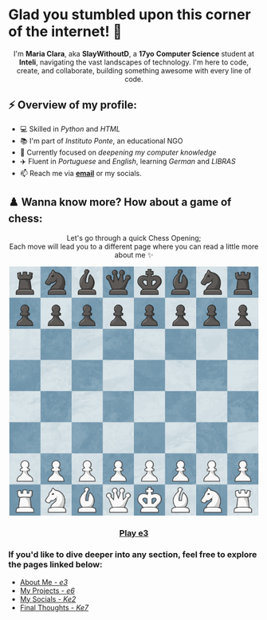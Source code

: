 # Glad you stumbled upon this corner of the internet! 📡
<p align="center">
  I'm <b>Maria Clara</b>, aka <b>SlayWithoutD</b>, a <b>17yo</b> <b>Computer Science</b> student at <b>Inteli</b>, navigating the vast landscapes of technology. I'm here to code, create, and collaborate, building something awesome with every line of code.
</p>

## ⚡️ Overview of my profile:
- 💻 Skilled in *Python* and *HTML*
- 📚 I'm part of *Instituto Ponte*, an educational NGO
- 🚀 Currently focused on *deepening my computer knowledge*
- ✈️ Fluent in *Portuguese* and *English*, learning *German* and *LIBRAS*
- 📫 Reach me via <a href="marry090907@gmail.com" target="_blank"><b>email</b></a> or my socials.

## ♟️ Wanna know more? How about a game of chess:
 <p align="center">
   Let's go through a quick Chess Opening; <br>
   Each move will lead you to a different page where you can read a little more about me ✨️
</p>
<div align="center">
<img src="https://raw.githubusercontent.com/slaywithoutd/slaywithoutd/main/initialboard.png" alt="Chess Board Initial" width="500"/>

<h3><a href="e3.md">Play e3</a></h3>
</div>


### If you'd like to dive deeper into any section, feel free to explore the pages linked below:

- [About Me - *e3*](e3.md)
- [My Projects - *e6*](e6.md)
- [My Socials - *Ke2*](e2.md)
- [Final Thoughts - *Ke7*](e7.md)







